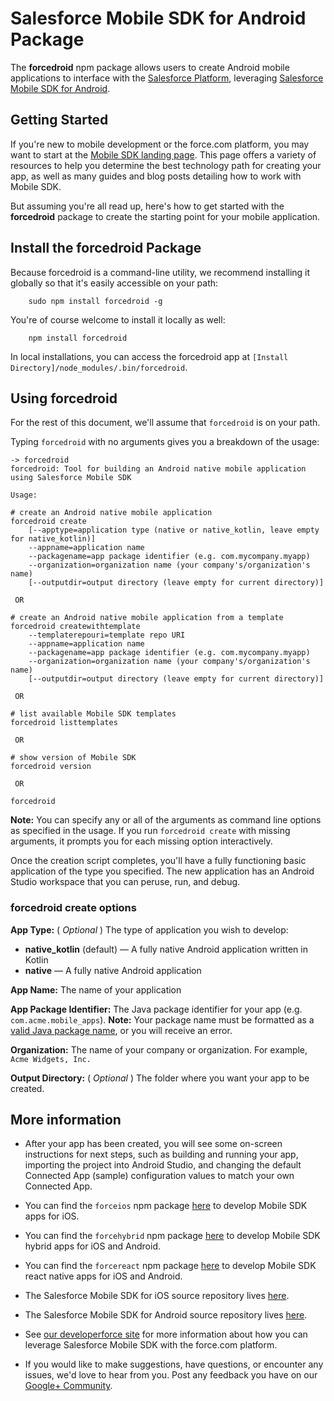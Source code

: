 # Salesforce Mobile SDK for Android Package

The **forcedroid** npm package allows users to create Android mobile applications to interface with the [Salesforce Platform](http://www.salesforce.com/platform/overview/), leveraging [Salesforce Mobile SDK for Android](https://github.com/forcedotcom/SalesforceMobileSDK-Android).

## Getting Started

If you're new to mobile development or the force.com platform, you may want to start at the [Mobile SDK landing page](http://wiki.developerforce.com/page/Mobile_SDK).  This page offers a variety of resources to help you determine the best technology path for creating your app, as well as many guides and blog posts detailing how to work with Mobile SDK.

But assuming you're all read up, here's how to get started with the **forcedroid** package to create the starting point for your mobile application.

## Install the forcedroid Package

Because forcedroid is a command-line utility, we recommend installing it globally so that it's easily accessible on your path:

        sudo npm install forcedroid -g

You're of course welcome to install it locally as well:

        npm install forcedroid

In local installations, you can access the forcedroid app at `[Install Directory]/node_modules/.bin/forcedroid`.

## Using forcedroid

For the rest of this document, we'll assume that `forcedroid` is on your path.

Typing `forcedroid` with no arguments gives you a breakdown of the usage:

```
-> forcedroid
forcedroid: Tool for building an Android native mobile application using Salesforce Mobile SDK

Usage:

# create an Android native mobile application
forcedroid create
    [--apptype=application type (native or native_kotlin, leave empty for native_kotlin)]
    --appname=application name
    --packagename=app package identifier (e.g. com.mycompany.myapp)
    --organization=organization name (your company's/organization's name)
    [--outputdir=output directory (leave empty for current directory)]

 OR 

# create an Android native mobile application from a template
forcedroid createwithtemplate
    --templaterepouri=template repo URI
    --appname=application name
    --packagename=app package identifier (e.g. com.mycompany.myapp)
    --organization=organization name (your company's/organization's name)
    [--outputdir=output directory (leave empty for current directory)]

 OR 

# list available Mobile SDK templates
forcedroid listtemplates

 OR 

# show version of Mobile SDK
forcedroid version

 OR 

forcedroid
```

**Note:** You can specify any or all of the arguments as command line options as specified in the usage.  If you run `forcedroid create` with missing arguments, it prompts you for each missing option interactively.

Once the creation script completes, you'll have a fully functioning basic application of the type you specified.  The new application has an Android Studio workspace that you can peruse, run, and debug.

### forcedroid create options

**App Type:** \( *Optional* \) The type of application you wish to develop:

- **native\_kotlin** (default) — A fully native Android application written in Kotlin
- **native** — A fully native Android application

**App Name:** The name of your application

**App Package Identifier:** The Java package identifier for your app (e.g. `com.acme.mobile_apps`).  **Note:** Your package name must be formatted as a [valid Java package name](http://docs.oracle.com/javase/tutorial/java/package/namingpkgs.html), or you will receive an error.

**Organization:** The name of your company or organization.  For example, `Acme Widgets, Inc.`

**Output Directory:** \( *Optional* \) The folder where you want your app to be created.

## More information

- After your app has been created, you will see some on-screen instructions for next steps, such as building and running your app, importing the project into Android Studio, and changing the default Connected App (sample) configuration values to match your own Connected App.

- You can find the `forceios` npm package [here](https://npmjs.org/package/forceios) to develop Mobile SDK apps for iOS.

- You can find the `forcehybrid` npm package [here](https://npmjs.org/package/forcehybrid) to develop Mobile SDK hybrid apps for iOS and Android.

- You can find the `forcereact` npm package [here](https://npmjs.org/package/forcereact) to develop Mobile SDK react native apps for iOS and Android.

- The Salesforce Mobile SDK for iOS source repository lives [here](https://github.com/forcedotcom/SalesforceMobileSDK-iOS).

- The Salesforce Mobile SDK for Android source repository lives [here](https://github.com/forcedotcom/SalesforceMobileSDK-Android).

- See [our developerforce site](http://wiki.developerforce.com/page/Mobile_SDK) for more information about how you can leverage Salesforce Mobile SDK with the force.com platform.

- If you would like to make suggestions, have questions, or encounter any issues, we'd love to hear from you.  Post any feedback you have on our [Google+ Community](https://plus.google.com/communities/114225252149514546445).
